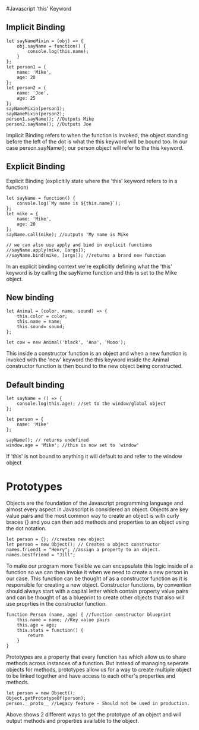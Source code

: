 #Javascript 'this' Keyword
## Implicit Binding
```
let sayNameMixin = (obj) => {
    obj.sayName = function() {
        console.log(this.name);
    }
};
let person1 = {
    name: 'Mike',
    age: 20
};
let person2 = {
    name: 'Joe',
    age: 25
};
sayNameMixin(person1);
sayNameMixin(person2);
person1.sayName(); //Outputs Mike
person2.sayName(); //Outputs Joe
```
Implicit Binding refers to when the function is invoked, the object standing before the left of the dot is what the this keyword will be bound too. In our case person.sayName(); our person object will refer to the this keyword.

## Explicit Binding

Explicit Binding (explicitily state where the 'this' keyword refers to in a function)

```
let sayName = function() {
    console.log(`My name is ${this.name}`);
};
let mike = {
    name: 'Mike',
    age: 20
};
sayName.call(mike); //outputs 'My name is Mike

// we can also use apply and bind in explicit functions
//sayName.apply(mike, [args]);
//sayName.bind(mike, [args]); //returns a brand new function
```
In an explicit binding context we're explicitly defining what the 'this' keyword is by calling the sayName function and this is set to the Mike object.

## New binding

```
let Animal = (color, name, sound) => {
    this.color = color;
    this.name = name;
    this.sound= sound;
};

let cow = new Animal('black', 'Ana', 'Mooo');
```

This inside a constructor function is an object and when a new function is invoked with the 'new' keyword the this keyword inside the Animal constructor function is then bound to the new object being constructed.

## Default binding
```
let sayName = () => {
    console.log(this.age); //set to the window/global object
};

let person = {
    name: 'Mike'
};

sayName(); // returns undefined
window.age = 'Mike'; //this is now set to 'window'
```


If 'this'  is not bound to anything it will default to and refer to the window object 

# Prototypes

Objects are the foundation of the Javascript programming language and almost every aspect in Javascript is considered an object. Objects are key value pairs and the most common way to create an object is with curly braces {} and you can then add methods and properties to an object using the dot notation.
```
let person = {}; //creates new object
let person = new Object(); // Creates a object constructor
names.friend1 = "Henry"; //assign a property to an object.
names.bestfriend = "Jill";
```
To make our program more flexible we can encapsulate this logic inside of a function so we can then invoke it when we need to create a new person in our case. This function can be thought of as a constructor function as it is responsible for creating a new object. Constructor functions, by convention should always start with a capital letter which contain property value pairs and can be thought of as a blueprint to create other objects that also will use proprties in the constructor function.
```
function Person (name, age) { //function constructor blueprint
    this.name = name; //Key value pairs
    this.age = age;
    this.stats = function() {
        return 
    }
}
```

Prototypes are a property that every function has which allow us to share methods across instances of a function. But instead of managing seperate objects for methods, prototypes allow us for a way to create multiple object to be linked together and have access to each other's properties and methods.
```
let person = new Object();
Object.getPrototypeOf(person);
person.__proto__ //Legacy feature - Should not be used in production.
```
Above shows 2 different ways to get the prototype of an object and will output methods and properties available to the object. 


